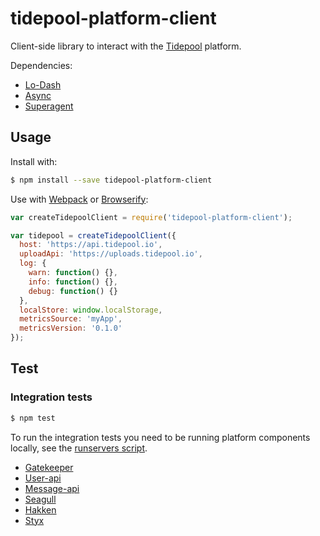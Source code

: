 # tidepool-platform-client

Client-side library to interact with the [Tidepool](http://tidepool.org/) platform.

Dependencies:

- [Lo-Dash](http://lodash.com/)
- [Async](https://github.com/caolan/async)
- [Superagent](http://visionmedia.github.io/superagent/)

## Usage

Install with:

```bash
$ npm install --save tidepool-platform-client
```

Use with [Webpack](webpack.github.io/) or [Browserify](browserify.org):

```javascript
var createTidepoolClient = require('tidepool-platform-client');

var tidepool = createTidepoolClient({
  host: 'https://api.tidepool.io',
  uploadApi: 'https://uploads.tidepool.io',
  log: {
    warn: function() {},
    info: function() {},
    debug: function() {}
  },
  localStore: window.localStorage,
  metricsSource: 'myApp',
  metricsVersion: '0.1.0'
});
```

## Test

### Integration tests

```bash
$ npm test
```

To run the integration tests you need to be running platform components locally, see the [runservers script](https://github.com/tidepool-org/tools).

- [Gatekeeper](https://github.com/tidepool-org/gatekeeper)
- [User-api](https://github.com/tidepool-org/user-api)
- [Message-api](https://github.com/tidepool-org/message-api)
- [Seagull](https://github.com/tidepool-org/seagull)
- [Hakken](https://github.com/tidepool-org/hakken)
- [Styx](https://github.com/tidepool-org/styx)
